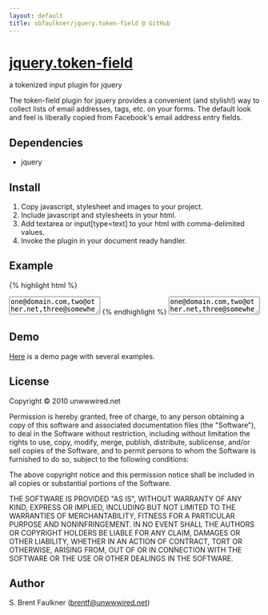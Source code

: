 ```yaml
---
layout: default
title: sbfaulkner/jquery.token-field @ GitHub
---
```


# [jquery.token-field](http://github.com/sbfaulkner/jquery.token-field) #

<p class='subtitle'>a tokenized input plugin for jquery</p>

The token-field plugin for jquery provides a convenient (and stylish!) way to collect lists of email addresses, tags, etc. on your forms. The default look and feel is liberally copied from Facebook's email address entry fields.

## Dependencies ##

* jquery

## Install ##

1. Copy javascript, stylesheet and images to your project.
2. Include javascript and stylesheets in your html.
3. Add textarea or input[type=text] to your html with comma-delimited values.
4. Invoke the plugin in your document ready handler.

## Example ##

{% highlight html %}
<html>
  <head>
    <title>jquery.token example</title>
    <link rel="stylesheet" href="/stylesheets/token-field.css" type="text/css" media="screen">
    <script src="/javascripts/jquery.js" type="text/javascript"></script>
    <script src="/javascripts/jquery.token-field.js" type="text/javascript"></script>
    <script type="text/javascript">
      $(document).ready(function() {
        $('textarea.email').tokenField({badToken:null});
      });
    </script>
  </head>
  <body>
    <textarea class='email' name='emails'>one@domain.com,two@other.net,three@somewhere.ca</textarea>
  </body>
</html>
{% endhighlight %}

<textarea class='email' name='emails'>one@domain.com,two@other.net,three@somewhere.ca</textarea>

## Demo ##

[Here](demo.html) is a demo page with several examples.

## License ##

<p class='legal'>
  Copyright © 2010 unwwwired.net
</p>

<p class='legal'>
  Permission is hereby granted, free of charge, to any person obtaining
  a copy of this software and associated documentation files (the
  "Software"), to deal in the Software without restriction, including
  without limitation the rights to use, copy, modify, merge, publish,
  distribute, sublicense, and/or sell copies of the Software, and to
  permit persons to whom the Software is furnished to do so, subject to
  the following conditions:
</p>

<p class='legal'>
  The above copyright notice and this permission notice shall be
  included in all copies or substantial portions of the Software.
</p>

<p class='legal'>
  THE SOFTWARE IS PROVIDED "AS IS", WITHOUT WARRANTY OF ANY KIND,
  EXPRESS OR IMPLIED, INCLUDING BUT NOT LIMITED TO THE WARRANTIES OF
  MERCHANTABILITY, FITNESS FOR A PARTICULAR PURPOSE AND
  NONINFRINGEMENT. IN NO EVENT SHALL THE AUTHORS OR COPYRIGHT HOLDERS BE
  LIABLE FOR ANY CLAIM, DAMAGES OR OTHER LIABILITY, WHETHER IN AN ACTION
  OF CONTRACT, TORT OR OTHERWISE, ARISING FROM, OUT OF OR IN CONNECTION
  WITH THE SOFTWARE OR THE USE OR OTHER DEALINGS IN THE SOFTWARE.
</p>

## Author ##

S. Brent Faulkner (brentf@unwwwired.net)

<script type="text/javascript">
  //<![CDATA[
  $(document).ready(function() {
    $('textarea.email').tokenField({badToken:null});
  });
  //]]>
</script>
